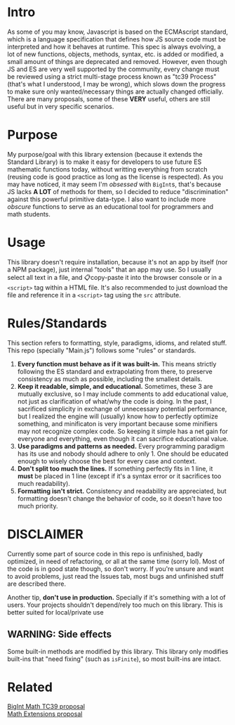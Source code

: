 # Intro
As some of you may know, Javascript is based on the ECMAscript standard, which is a language specification that defines how JS source code must be interpreted and how it behaves at runtime. This spec is always evolving, a lot of new functions, objects, methods, syntax, etc. is added or modified, a small amount of things are deprecated and removed. However, even though JS and ES are very well supported by the community, every change must be reviewed using a strict multi-stage process known as "tc39 Process" (that's what I understood, I may be wrong), which slows down the progress to make sure only wanted/necessary things are actually changed officially. There are many proposals, some of these **VERY** useful, others are still useful but in very specific scenarios.

# Purpose
My purpose/goal with this library extension (because it extends the Standard Library) is to make it easy for developers to use future ES mathematic functions today, without writting everything from scratch (reusing code is good practice as long as the license is respected). As you may have noticed, it may seem I'm *obsessed* with `BigInt`s, that's because JS lacks **A LOT** of methods for them, so I decided to reduce "discrimination" against this powerful primitive data-type. I also want to include more *obscure* functions to serve as an educational tool for programmers and math students.

# Usage
This library doesn't require installation, because it's not an app by itself (nor a NPM package), just internal "tools" that an app may use. So I usually select all text in a file, and 📋copy-paste it into the browser console or in a `<script>` tag within a HTML file. It's also recommended to just download the file and reference it in a `<script>` tag using the `src` attribute.

# Rules/Standards
This section refers to formatting, style, paradigms, idioms, and related stuff. This repo (specially "Main.js") follows some "rules" or standards.
1. **Every function must behave as if it was built-in.** This means strictly following the ES standard and extrapolating from there, to preserve consistency as much as possible, including the smallest details.
2. **Keep it readable, simple, and educational.** Sometimes, these 3 are mutually exclusive, so I may include comments to add educational value, not just as clarification of what/why the code is doing. In the past, I sacrificed simplicity in exchange of unnecessary potential performance, but I realized the engine will (usually) know how to perfectly optimize something, and minificaton is very important because some minifiers may not recognize complex code. So keeping it simple has a net gain for everyone and everything, even though it can sacrifice educational value.
3. **Use paradigms and patterns as needed.** Every programming paradigm has its use and nobody should adhere to only 1. One should be educated enough to wisely choose the best for every case and context.
4. **Don't split too much the lines.** If something perfectly fits in 1 line, it **must** be placed in 1 line (except if it's a syntax error or it sacrifices too much readability).
5. **Formatting isn't strict.** Consistency and readability are appreciated, but formatting doesn't change the behavior of code, so it doesn't have too much priority.

# DISCLAIMER
Currently some part of source code in this repo is unfinished, badly optimized, in need of refactoring, or all at the same time (sorry lol). Most of the code is in good state though, so don't worry. If you're unsure and want to avoid problems, just read the Issues tab, most bugs and unfinished stuff are described there.

Another tip, **don't use in production.** Specially if it's something with a lot of users. Your projects shouldn't depend/rely too much on this library. This is better suited for local/private use

## WARNING: Side effects
Some built-in methods are modified by this library. This library only modifies built-ins that "need fixing" (such as `isFinite`), so most built-ins are intact.

# Related
[BigInt Math TC39 proposal](https://github.com/tc39/proposal-bigint-math)  
[Math Extensions proposal](https://github.com/rwaldron/proposal-math-extensions)
